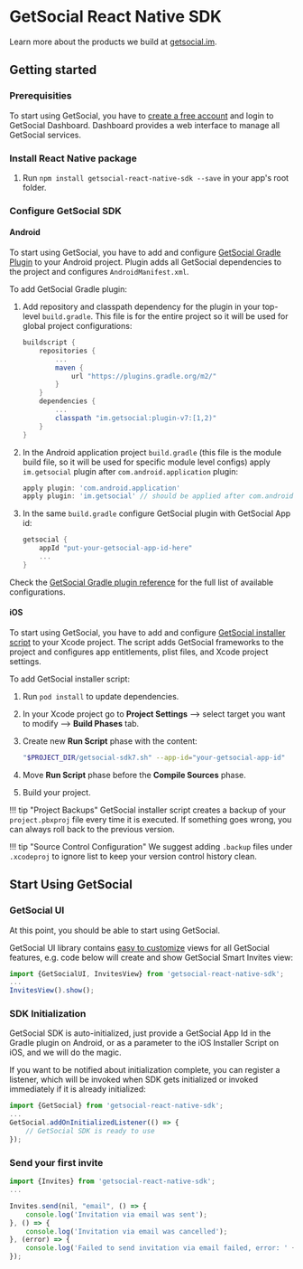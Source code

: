 # GetSocial React Native SDK

Learn more about the products we build at [getsocial.im](https://www.getsocial.im).

## Getting started

### Prerequisities

To start using GetSocial, you have to [create a free account](https://dashboard.getsocial.im/#/register) and login to GetSocial Dashboard. Dashboard provides a web interface to manage all GetSocial services.

### Install React Native package

1. Run `npm install getsocial-react-native-sdk --save` in your app's root folder.

### Configure GetSocial SDK

#### Android

To start using GetSocial, you have to add and configure [GetSocial Gradle Plugin](https://plugins.gradle.org/plugin/im.getsocial) to your Android project. Plugin adds all GetSocial dependencies to the project and configures `AndroidManifest.xml`.

To add GetSocial Gradle plugin: 

1. Add repository and classpath dependency for the plugin in your top-level `build.gradle`. This file is for the entire project so it will be used for global project configurations:

    ```groovy hl_lines="5 10"
    buildscript {
        repositories {
            ...
            maven {
                url "https://plugins.gradle.org/m2/"
            }
        }
        dependencies {
            ...
            classpath "im.getsocial:plugin-v7:[1,2)"
        }
    }
    ```

1. In the Android application project `build.gradle` (this file is the module build file, so it will be used for specific module level configs) apply `im.getsocial` plugin after `com.android.application` plugin:

    ```groovy hl_lines="2 5"
    apply plugin: 'com.android.application'
    apply plugin: 'im.getsocial' // should be applied after com.android.application plugin
    ```

1. In the same `build.gradle` configure GetSocial plugin with GetSocial App id: 

    ```groovy 
    getsocial {
        appId "put-your-getsocial-app-id-here"
        ...
    }
    ```

Check the [GetSocial Gradle plugin reference](https://docs.getsocial.im/knowledge-base/gradle-plugin-reference/) for the full list of available configurations.

#### iOS

To start using GetSocial, you have to add and configure [GetSocial installer script](https://docs.getsocial.im/knowledge-base/ios-installer-reference/) to your Xcode project. The script adds GetSocial frameworks to the project and configures app entitlements, plist files, and Xcode project settings.

To add GetSocial installer script:

1. Run `pod install` to update dependencies.
1. In your Xcode project go to **Project Settings** --> select target you want to modify --> **Build Phases** tab.
1. Create new **Run Script** phase with the content:

    ```sh
    "$PROJECT_DIR/getsocial-sdk7.sh" --app-id="your-getsocial-app-id"
    ```

1. Move **Run Script** phase before the **Compile Sources** phase.
1. Build your project.

!!! tip "Project Backups"
    GetSocial installer script creates a backup of your `project.pbxproj` file every time it is executed. If something goes wrong, you can always roll back to the previous version.

!!! tip "Source Control Configuration"
    We suggest adding `.backup` files under `.xcodeproj` to ignore list to keep your version control history clean.

## Start Using GetSocial

### GetSocial UI

At this point, you should be able to start using GetSocial.

GetSocial UI library contains [easy to customize](/knowledge-base/sdk-ui/customization/introduction/) views for all GetSocial features, e.g. code below will create and show GetSocial Smart Invites view:

```javascript
import {GetSocialUI, InvitesView} from 'getsocial-react-native-sdk';
...
InvitesView().show();
```

### SDK Initialization

GetSocial SDK is auto-initialized, just provide a GetSocial App Id in the Gradle plugin on Android, or as a parameter to the iOS Installer Script on iOS, and we will do the magic.

If you want to be notified about initialization complete, you can register a listener, which will be invoked when SDK gets initialized or invoked immediately if it is already initialized:

```javascript
import {GetSocial} from 'getsocial-react-native-sdk';
...
GetSocial.addOnInitializedListener(() => {
    // GetSocial SDK is ready to use
});
```

### Send your first invite

```javascript 
import {Invites} from 'getsocial-react-native-sdk';
...

Invites.send(nil, "email", () => {
    console.log('Invitation via email was sent');
}, () => {
    console.log('Invitation via email was cancelled');
}, (error) => {
    console.log('Failed to send invitation via email failed, error: ' + error.message);
});
```

